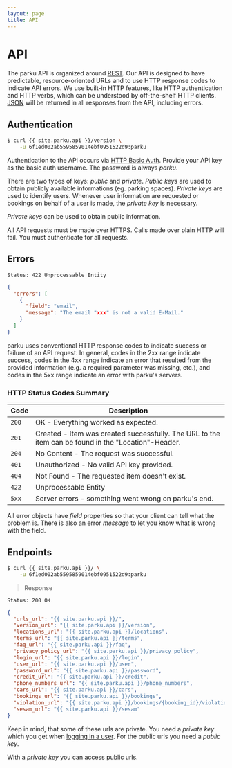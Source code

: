 ```yaml
---
layout: page
title: API
---
```


# API

The parku API is organized around [REST][REST]. Our API is designed to have predictable, resource-oriented URLs and to use HTTP response codes to indicate API errors. We use built-in HTTP features, like HTTP authentication and HTTP verbs, which can be understood by off-the-shelf HTTP clients. [JSON][JSON] will be returned in all responses from the API, including errors.

<!-- no
You can provide the `Accept-Language` header information for all your requests. Localized content is returned when available. Default content is english.
-->

## Authentication

```sh
$ curl {{ site.parku.api }}/version \
    -u 6f1ed002ab5595859014ebf0951522d9:parku
```

Authentication to the API occurs via [HTTP Basic Auth][HTTP Basic Auth]. Provide your API key as the basic auth username. The password is always _parku_.

There are two types of keys: _public_ and _private_. _Public keys_ are used to obtain publicly available informations (eg. parking spaces). _Private keys_ are used to identify users. Whenever user information are requested or bookings on behalf of a user is made, the _private key_ is necessary.

_Private keys_ can be used to obtain public information.

All API requests must be made over HTTPS. Calls made over plain HTTP will fail. You must authenticate for all requests.


## Errors

```nginx
Status: 422 Unprocessable Entity
```

```json
{
  "errors": [
    {
      "field": "email",
      "message": "The email "xxx" is not a valid E-Mail."
    }
  ]
}
```

parku uses conventional HTTP response codes to indicate success or failure of an API request. In general, codes in the 2xx range indicate success, codes in the 4xx range indicate an error that resulted from the provided information (e.g. a required parameter was missing, etc.), and codes in the 5xx range indicate an error with parku's servers.

### HTTP Status Codes Summary

Code   | Description
---    |---
`200`  | OK - Everything worked as expected.
`201`  | Created - Item was created successfully. The URL to the item can be found in the "Location"-Header.
`204`  | No Content - The request was successful.
`401`  | Unauthorized - No valid API key provided.
`404`  | Not Found - The requested item doesn't exist.
`422`  |  Unprocessable Entity
`5xx`  | Server errors - something went wrong on parku's end.

All error objects have _field_ properties so that your client can tell what the problem is. There is also an error _message_ to let you know what is wrong with the field.

## Endpoints

```sh
$ curl {{ site.parku.api }}/ \
    -u 6f1ed002ab5595859014ebf0951522d9:parku
```

> Response

```nginx
Status: 200 OK
```
```json
{
  "urls_url": "{{ site.parku.api }}/",
  "version_url": "{{ site.parku.api }}/version",
  "locations_url": "{{ site.parku.api }}/locations",
  "terms_url": "{{ site.parku.api }}/terms",
  "faq_url": "{{ site.parku.api }}/faq",
  "privacy_policy_url": "{{ site.parku.api }}/privacy_policy",
  "login_url": "{{ site.parku.api }}/login",
  "user_url": "{{ site.parku.api }}/user",
  "password_url": "{{ site.parku.api }}/password",
  "credit_url": "{{ site.parku.api }}/credit",
  "phone_numbers_url": "{{ site.parku.api }}/phone_numbers",
  "cars_url": "{{ site.parku.api }}/cars",
  "bookings_url": "{{ site.parku.api }}/bookings",
  "violation_url": "{{ site.parku.api }}/bookings/{booking_id}/violation",
  "sesam_url": "{{ site.parku.api }}/sesam"
}
```

Keep in mind, that some of these urls are private. You need a _private key_ which you get when [logging in a user][login].
For the public urls you need a _public key_.

With a _private key_ you can access public urls.

  [REST]: http://en.wikipedia.org/wiki/Representational_State_Transfer
  [JSON]: http://www.json.org/
  [HTTP Basic Auth]: http://en.wikipedia.org/wiki/Basic_access_authentication
  [HTTPS]: http://en.wikipedia.org/wiki/HTTP_Secure
  [login]: /api/login/
  [createuser]: /api/user/#toc_1
